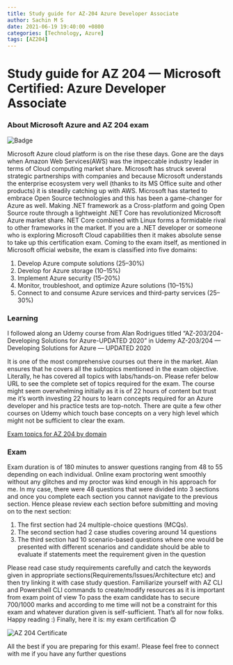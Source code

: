 ```yaml
---
title: Study guide for AZ-204 Azure Developer Associate
author: Sachin M S
date: 2021-06-19 19:40:00 +0800
categories: [Technology, Azure]
tags: [AZ204]
---
```


# Study guide for AZ 204 — Microsoft Certified: Azure Developer Associate
### About Microsoft Azure and AZ 204 exam

![Badge](https://cdn.jsdelivr.net/gh/sachinms91/blog-images/images/AZ-204-Badge.png)


Microsoft Azure cloud platform is on the rise these days. Gone are the days when Amazon Web Services(AWS) was the impeccable industry leader in terms of Cloud computing market share. Microsoft has struck several strategic partnerships with companies and because Microsoft understands the enterprise ecosystem very well (thanks to its MS Office suite and other products) it is steadily catching up with AWS. Microsoft has started to embrace Open Source technologies and this has been a game-changer for Azure as well. Making .NET framework as a Cross-platform and going Open Source route through a lightweight .NET Core has revolutionized Microsoft Azure market share. NET Core combined with Linux forms a formidable rival to other frameworks in the market. If you are a .NET developer or someone who is exploring Microsoft Cloud capabilities then it makes absolute sense to take up this certification exam. Coming to the exam itself, as mentioned in Microsoft official website, the exam is classified into five domains:
1. Develop Azure compute solutions (25–30%)
2. Develop for Azure storage (10–15%)
3. Implement Azure security (15–20%)
4. Monitor, troubleshoot, and optimize Azure solutions (10–15%)
5. Connect to and consume Azure services and third-party services (25–30%)

### Learning

I followed along an Udemy course from Alan Rodrigues titled
“AZ-203/204-Developing Solutions for Azure-UPDATED 2020” in Udemy
AZ-203/204 — Developing Solutions for Azure — UPDATED 2020

It is one of the most comprehensive courses out there in the market. Alan ensures that he covers all
the subtopics mentioned in the exam objective. Literally, he has covered all topics with labs/hands-on. Please refer below URL to see the complete set of topics required for the exam. The course might seem overwhelming initially as it is of 22 hours of content but trust me it’s worth investing 22 hours to learn concepts required for an Azure developer and his practice tests are top-notch. There are quite a few other courses on Udemy which touch base concepts on a very high level which might not be sufficient to clear the exam.

 [Exam topics for AZ 204 by domain](https://query.prod.cms.rt.microsoft.com/cms/api/am/binary/RE4oZ7B)
 
### Exam

Exam duration is of 180 minutes to answer questions ranging from 48 to 55 depending on each individual. Online exam proctoring went smoothly without any glitches and my proctor was kind enough in his approach for me. In my case, there were 48 questions that were divided into 3 sections and once you complete each section you cannot navigate to the previous section. Hence please review each section before submitting and moving on to the next section:
1. The first section had 24 multiple-choice questions (MCQs).
2. The second section had 2 case studies covering around 14 questions
3. The third section had 10 scenario-based questions where one would be presented with different scenarios and candidate should be able to evaluate if statements meet the requirement given in the question

Please read case study requirements carefully and catch the keywords given in appropriate sections(Requirements/Issues/Architecture etc) and then try linking it with case study question.
Familiarize yourself with AZ CLI and Powershell CLI commands to create/modify resources as it is important from exam point of view
To pass the exam candidate has to secure 700/1000 marks and according to me time will not be a constraint for this exam and whatever duration given is self-sufficient. That’s all for now folks.
Happy reading :)
Finally, here it is: my exam certification 😊

![AZ 204 Certificate](https://cdn.jsdelivr.net/gh/sachinms91/blog-images/images/Az-204-Certificate.jpeg)

All the best if you are preparing for this exam!. Please feel free to connect with me if you have any further questions


